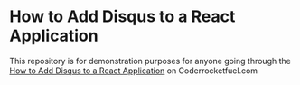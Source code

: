 # How to Add Disqus to a React Application
This repository is for demonstration purposes for anyone going through the [How to Add Disqus to a React Application](https://coderrocketfuel.com/article/how-to-add-disqus-to-a-react-application) on Coderrocketfuel.com

